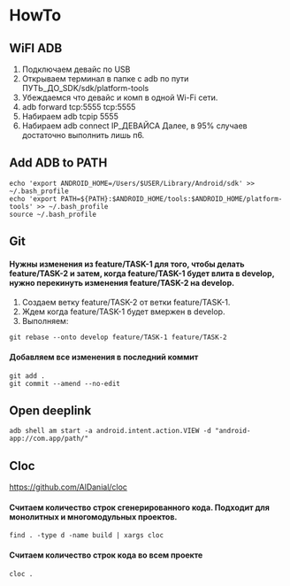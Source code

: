 # HowTo

## WiFI ADB

1. Подключаем девайс по USB
2. Открываем терминал в папке с adb по пути ПУТЬ_ДО_SDK/sdk/platform-tools
3. Убеждаемся что девайс и комп в одной Wi-Fi сети.
4. adb forward tcp:5555 tcp:5555
5. Набираем adb tcpip 5555
6. Набираем adb connect IP_ДЕВАЙСА
Далее, в 95% случаев достаточно выполнить лишь п6.

## Add ADB to PATH
```
echo 'export ANDROID_HOME=/Users/$USER/Library/Android/sdk' >> ~/.bash_profile
echo 'export PATH=${PATH}:$ANDROID_HOME/tools:$ANDROID_HOME/platform-tools' >> ~/.bash_profile
source ~/.bash_profile
```

## Git

#### Нужны изменения из feature/TASK-1 для того, чтобы делать feature/TASK-2 и затем, когда feature/TASK-1 будет влита в develop, нужно перекинуть изменения feature/TASK-2 на develop. 
1. Создаем ветку feature/TASK-2 от ветки feature/TASK-1.
2. Ждем когда feature/TASK-1 будет вмержен в develop.
3. Выполняем: 
```
git rebase --onto develop feature/TASK-1 feature/TASK-2
```
#### Добавляем все изменения в последний коммит
```
git add .
git commit --amend --no-edit
```

## Open deeplink
```
adb shell am start -a android.intent.action.VIEW -d "android-app://com.app/path/"
```

## Cloc
https://github.com/AlDanial/cloc

#### Считаем количество строк сгенерированного кода. Подходит для монолитных и многомодульных проектов.
~~~
find . -type d -name build | xargs cloc
~~~

#### Считаем количество строк кода во всем проекте
~~~
cloc . 
~~~
